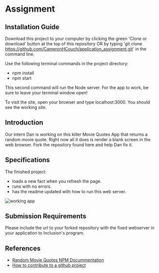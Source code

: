 # Assignment

## Installation Guide

Download this project to your computer by clicking the green 'Clone or download' button at the top of this repository OR by typing 'git clone https://github.com/CameronHCouch/application_assignment.git' in the command line.

Use the following terminal commands in the project directory:
- npm install
- npm start

This second command will run the Node server. For the app to work, be sure to leave your terminal window open!

To visit the site, open your browser and type localhost:3000. You should see the working site.

## Introduction

Our intern Dan is working on this killer Movie Quotes App that returns a random movie quote. Right now all it does is render a blank screen in the web browser. Fork the repository found here and help Dan fix it.  

## Specifications

The finished project:

- loads a new fact when you refresh the page.
- runs with no errors.
- has the readme updated with how to run this web server.

![working app](app.gif)

## Submission Requirements

Please include the url to your forked repository with the fixed webserver in your application to Inclusion's program.

## References

- [Random Movie Quotes NPM Docummentation](https://www.npmjs.com/package/random-movie-quotes)
- [How to contribute to a github project](https://akrabat.com/the-beginners-guide-to-contributing-to-a-github-project/)